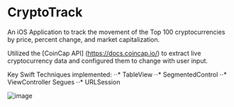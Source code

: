 # CryptoTrack
An iOS Application to track the movement of the Top 100 cryptocurrencies by price, percent change, and market capitalization.

Utilized the [CoinCap API] (https://docs.coincap.io/) to extract live cryptocurrency data and configured them to change with user input.


Key Swift Techniques implemented:
⋅⋅* TableView
⋅⋅* SegmentedControl
⋅⋅* ViewController Segues
⋅⋅* URLSession


![image](https://user-images.githubusercontent.com/48364763/234154763-635800cd-3d32-40d1-8c3e-12b0a9eba33a.png)
